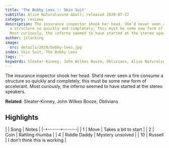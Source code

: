 ```yaml
---
title: 'The Bobby Lees :: Skin Suit'
subtitle: Alive Naturalsound &bull; released 2020-07-17
category: reviews
description: The insurance inspector shook her head. She’d never seen a fire consume
  a structure so quickly and completely; this must be some new form of accelerant.
  Most curiously, the inferno seemed to have started at the stereo speakers.
author: jclacking
image:
  src: details/2020/bobby-lees.jpg
index: Skin Suit, The Bobby Lees
tags: ''
keywords: Sleater-Kinney, John Wilkes Booze, Oblivians, Alive Naturalsound
---
```

The insurance inspector shook her head. She’d never seen a fire consume a structure so quickly and completely; this must be some new form of accelerant. Most curiously, the inferno seemed to have started at the stereo speakers.<!--more-->

**Related**: Sleater-Kinney, John Wilkes Booze, Oblivians

## Highlights

| | Song | Notes |
|-+------+-------|
| 1 | Move | Takes a bit to start |
| 2 | Coin | Rattling rhumba |
| 4 | Riddle Daddy | Mystery unsolved |
| 10 | Russell | I don’t think this is working |


